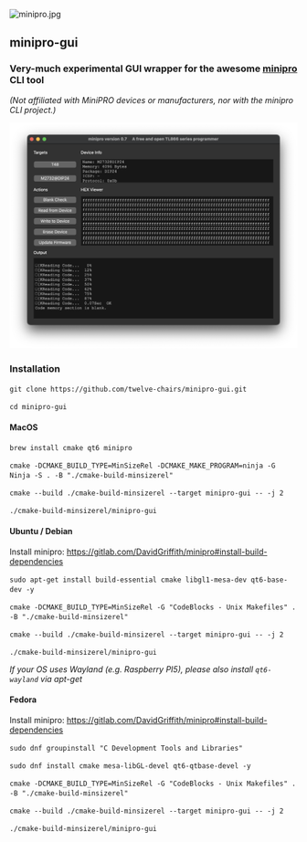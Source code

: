 ![minipro.jpg](res%2FAppIcon.ico)
## minipro-gui
### Very-much experimental GUI wrapper for the awesome [minipro](https://gitlab.com/DavidGriffith/minipro) CLI tool
*(Not affiliated with MiniPRO devices or manufacturers, nor with the minipro CLI project.)*

![screenshot.png](res%2Fscreenshot.png)

### Installation
`git clone https://github.com/twelve-chairs/minipro-gui.git`

`cd minipro-gui`

#### MacOS

`brew install cmake qt6 minipro`

`cmake -DCMAKE_BUILD_TYPE=MinSizeRel -DCMAKE_MAKE_PROGRAM=ninja -G Ninja -S . -B "./cmake-build-minsizerel"`

`cmake --build ./cmake-build-minsizerel --target minipro-gui -- -j 2`

`./cmake-build-minsizerel/minipro-gui`

#### Ubuntu / Debian
Install minipro: https://gitlab.com/DavidGriffith/minipro#install-build-dependencies

`sudo apt-get install build-essential cmake libgl1-mesa-dev qt6-base-dev -y`

`cmake -DCMAKE_BUILD_TYPE=MinSizeRel -G "CodeBlocks - Unix Makefiles" . -B "./cmake-build-minsizerel"`

`cmake --build ./cmake-build-minsizerel --target minipro-gui -- -j 2`

`./cmake-build-minsizerel/minipro-gui`

*If your OS uses Wayland (e.g. Raspberry PI5), please also install `qt6-wayland` via apt-get*

#### Fedora
Install minipro: https://gitlab.com/DavidGriffith/minipro#install-build-dependencies

`sudo dnf groupinstall "C Development Tools and Libraries"`

`sudo dnf install cmake mesa-libGL-devel qt6-qtbase-devel -y`

`cmake -DCMAKE_BUILD_TYPE=MinSizeRel -G "CodeBlocks - Unix Makefiles" . -B "./cmake-build-minsizerel"`

`cmake --build ./cmake-build-minsizerel --target minipro-gui -- -j 2`

`./cmake-build-minsizerel/minipro-gui`
